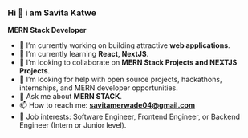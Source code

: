 ### Hi 👋 i am Savita Katwe
**MERN Stack Developer**

<!--
**savitakatwe/savitakatwe** is a ✨ _special_ ✨ repository because its `README.md` (this file) appears on your GitHub profile.
-->

- 🔭 I’m currently working on building attractive **web applications**.
- 🌱 I’m currently learning **React, NextJS**.
- 👯 I’m looking to collaborate on **MERN Stack Projects and NEXTJS Projects**.
- 🤔 I’m looking for help with open source projects, hackathons, internships, and MERN developer opportunities.
- 💬 Ask me about **MERN STACK**.
- 📫 How to reach me: **savitamerwade04@gmail.com**
- 💼 Job interests: Software Engineer, Frontend Engineer, or Backend Engineer (Intern or Junior level).


